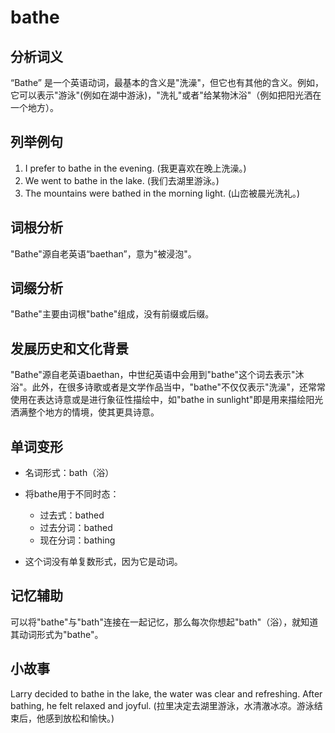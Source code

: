 # bathe

## 分析词义

  

“Bathe” 是一个英语动词，最基本的含义是"洗澡"，但它也有其他的含义。例如，它可以表示"游泳"(例如在湖中游泳)，"洗礼"或者"给某物沐浴"（例如把阳光洒在一个地方）。

  

## 列举例句

  

1.  I prefer to bathe in the evening. (我更喜欢在晚上洗澡。)
2.  We went to bathe in the lake. (我们去湖里游泳。)
3.  The mountains were bathed in the morning light. (山峦被晨光洗礼。)

  

## 词根分析

  

"Bathe"源自老英语“baethan”，意为"被浸泡"。

  

## 词缀分析

  

"Bathe"主要由词根"bathe"组成，没有前缀或后缀。

  

## 发展历史和文化背景

  

"Bathe"源自老英语baethan，中世纪英语中会用到"bathe"这个词去表示"沐浴"。此外，在很多诗歌或者是文学作品当中，"bathe"不仅仅表示"洗澡"，还常常使用在表达诗意或是进行象征性描绘中，如"bathe in sunlight"即是用来描绘阳光洒满整个地方的情境，使其更具诗意。

  

## 单词变形

  

*   名词形式：bath（浴）
*   将bathe用于不同时态：
    
    *   过去式：bathed
    *   过去分词：bathed
    *   现在分词：bathing
    
      
    
*   这个词没有单复数形式，因为它是动词。

  

## 记忆辅助

  

可以将"bathe"与"bath"连接在一起记忆，那么每次你想起"bath"（浴），就知道其动词形式为"bathe"。

  

## 小故事

  

Larry decided to bathe in the lake, the water was clear and refreshing. After bathing, he felt relaxed and joyful. (拉里决定去湖里游泳，水清澈冰凉。游泳结束后，他感到放松和愉快。)
